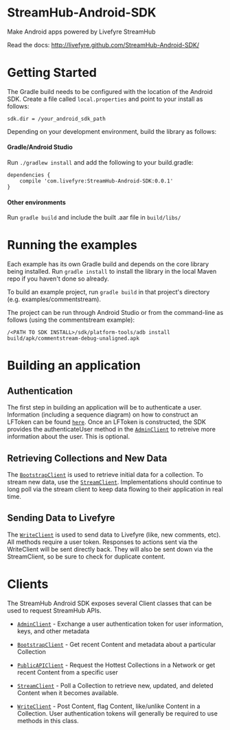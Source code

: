 StreamHub-Android-SDK
=====================

Make Android apps powered by Livefyre StreamHub

Read the docs: http://livefyre.github.com/StreamHub-Android-SDK/

# Getting Started

The Gradle build needs to be configured with the location of the Android SDK.
Create a file called `local.properties` and point to your install as follows:

    sdk.dir = /your_android_sdk_path

Depending on your development environment, build the library as follows:

#### Gradle/Android Studio

Run `./gradlew install` and add the following to your build.gradle:

    dependencies {
        compile 'com.livefyre:StreamHub-Android-SDK:0.0.1'
    }

#### Other environments

Run `gradle build` and include the built .aar file in `build/libs/`

# Running the examples

Each example has its own Gradle build and depends on the core library being installed. Run `gradle install` to install the library in the local Maven repo if you haven't done so already.

To build an example project, run `gradle build` in that project's directory (e.g. examples/commentstream).

The project can be run through Android Studio or from the command-line as follows (using the commentstream example):

    /<PATH TO SDK INSTALL>/sdk/platform-tools/adb install build/apk/commentstream-debug-unaligned.apk

# Building an application

## Authentication
The first step in building an application will be to authenticate a user. Information (including a sequence diagram) on how to construct an LFToken can be found [`here`](https://github.com/Livefyre/livefyre-docs/wiki/Livefyre-authentication-token).
Once an LFToken is constructed, the SDK provides the authenticateUser method in the [`AdminClient`](https://github.com/Livefyre/StreamHub-Android-SDK/blob/gradle/src/main/java/com/livefyre/android/core/AdminClient.java) to retreive more information about the user. This is optional.

## Retrieving Collections and New Data
The [`BootstrapClient`](https://github.com/Livefyre/StreamHub-Android-SDK/blob/gradle/src/main/java/com/livefyre/android/core/BootstrapClient.java) is used to retrieve initial data for a collection.
To stream new data, use the [`StreamClient`](https://github.com/Livefyre/StreamHub-Android-SDK/blob/gradle/src/main/java/com/livefyre/android/core/StreamClient.java). Implementations should continue to long poll via the stream client to keep data flowing to their application in real time.

## Sending Data to Livefyre

The [`WriteClient`](https://github.com/Livefyre/StreamHub-Android-SDK/blob/gradle/src/main/java/com/livefyre/android/core/WriteClient.java) is used to send data to Livefyre (like, new comments, etc). All methods require a user token.
Responses to actions sent via the WriteClient will be sent directly back. They will also be sent down via the StreamClient, so be sure to check for duplicate content.

# Clients

The StreamHub Android SDK exposes several Client classes that can be used to request StreamHub APIs.

* [`AdminClient`](http://livefyre.github.com/StreamHub-Android-SDK/com/livefyre/streamhub_android_sdk/AdminClient.html) - Exchange a user authentication token for user information, keys, and other metadata

* [`BootstrapClient`](http://livefyre.github.com/StreamHub-Android-SDK/com/livefyre/streamhub_android_sdk/BootstrapClient.html) - Get recent Content and metadata about a particular Collection

* [`PublicAPIClient`](http://livefyre.github.com/StreamHub-Android-SDK/com/livefyre/streamhub_android_sdk/PublicAPIClient.html) - Request the Hottest Collections in a Network or get recent Content from a specific user

* [`StreamClient`](http://livefyre.github.io/StreamHub-Android-SDK/com/livefyre/streamhub_android_sdk/StreamClient.html) - Poll a Collection to retrieve new, updated, and deleted Content when it becomes available.

* [`WriteClient`](http://livefyre.github.io/StreamHub-Android-SDK/com/livefyre/streamhub_android_sdk/WriteClient.html) - Post Content, flag Content, like/unlike Content in a Collection. User authentication tokens will generally be required to use methods in this class.
